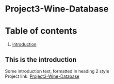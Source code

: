 # Project3-Wine-Database
# Table of contents
1. [Introduction](#introduction)




## This is the introduction <a name="introduction"></a>
Some introduction text, formatted in heading 2 style <br>
Project link: [Project3-Wine-Database](https://ysl-wine-database.herokuapp.com/)